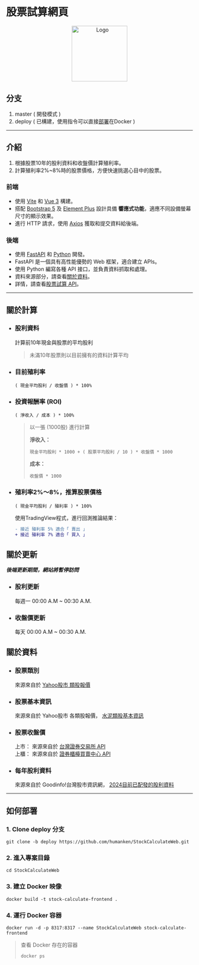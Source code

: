 # 股票試算網頁

<div align=center>
  <img 
    alt="Logo"
    height="150" 
    src="../master/public/logo.png"
  />
</div>

## 分支
1. master ( 開發模式 )
2. deploy ( 已構建，使用指令可以直接[部署](#如何部署)在Docker )

---
## 介紹
1. 根據股票10年的股利資料和收盤價計算殖利率。
2. 計算殖利率2%~8%時的股票價格，方便快速挑選心目中的股票。


### 前端
- 使用 [Vite](https://vitejs.dev/) 和 [Vue 3](https://vuejs.org/) 構建。
- 搭配 [Bootstrap 5](https://getbootstrap.com/) 
及
[Element Plus](https://element-plus.org/en-US/) 
設計具備 **響應式功能**，適應不同設備螢幕尺寸的顯示效果。
- 進行 HTTP 請求，使用 [Axios](https://axios-http.com/docs/intro) 獲取和提交資料給後端。

### 後端
- 使用 [FastAPI](https://fastapi.tiangolo.com/) 和 [Python](https://www.python.org/) 開發。
- FastAPI 是一個具有高性能優勢的 Web 框架，適合建立 APIs。
- 使用 Python 編寫各種 API 接口，並負責資料抓取和處理。
- 資料來源部分，請查看[關於資料](#關於資料)。
- 詳情，請查看[股票試算 API](https://github.com/humanken/StockCalculateAPI/)。

---
## 關於計算

* ### 股利資料
  計算前10年現金與股票的平均股利
  > 未滿10年股票則以目前擁有的資料計算平均

* ### 目前殖利率
  ```
  ( 現金平均股利 / 收盤價 ) * 100%
  ```
  
* ### 投資報酬率 (ROI)
  ```
  ( 淨收入 / 成本 ) * 100%
  ```
  >   以一張 (1000股) 進行計算  
  > 
  > **淨收入：**
  > ```
  > 現金平均股利 * 1000 + ( 股票平均股利 / 10 ) * 收盤價 * 1000
  > ```
  > **成本：**
  > ```
  > 收盤價 * 1000
  > ```

* ### 殖利率2%～8%，推算股票價格
  ```
  ( 現金平均股利 / 殖利率 ) * 100%
  ```

  使用TradingView程式，進行回測推論結果：
  ```diff
  - 接近 殖利率 5% 適合「 賣出 」
  + 接近 殖利率 7% 適合「 買入 」
  ```
  
## 關於更新
**_後端更新期間，網站將暫停訪問_**

* ### 股利更新
  每週一 00:00 A.M ~ 00:30 A.M.

* ### 收盤價更新
  每天 00:00 A.M ~ 00:30 A.M.

## 關於資料

* ### 股票類別
  來源來自於 [Yahoo股市 類股報價](https://tw.stock.yahoo.com/class/)

* ### 股票基本資訊
  來源來自於 Yahoo股市 各類股報價，
  [水泥類股基本資訊](https://tw.stock.yahoo.com/class-quote?sectorId=1&exchange=TAI)

* ### 股票收盤價
  上市： 來源來自於 [台灣證券交易所 API](https://openapi.twse.com.tw/)  
  上櫃： 來源來自於 [證券櫃檯買賣中心 API](https://www.tpex.org.tw/openapi/)

* ### 每年股利資料
  來源來自於 Goodinfo!台灣股市資訊網，
  [2024目前已配發的股利資料](https://goodinfo.tw/tw/StockDividendPolicyList.asp?MARKET_CAT=%E5%85%A8%E9%83%A8&INDUSTRY_CAT=%E5%85%A8%E9%83%A8&YEAR=2024)

---
## 如何部署

### 1. Clone deploy 分支
```shell
git clone -b deploy https://github.com/humanken/StockCalculateWeb.git
```

### 2. 進入專案目錄
```shell
cd StockCalculateWeb
```

### 3. 建立 Docker 映像
```shell
docker build -t stock-calculate-frontend .
```

### 4. 運行 Docker 容器
```shell
docker run -d -p 8317:8317 --name StockCalculateWeb stock-calculate-frontend
``` 

> 查看 Docker 存在的容器
> ```shell 
> docker ps
> ```
